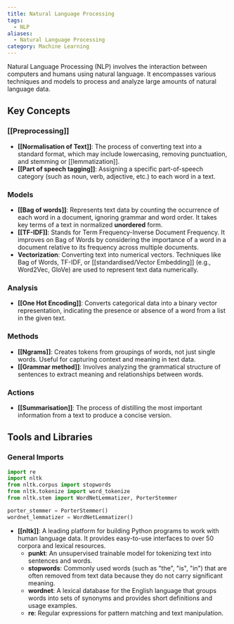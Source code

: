 ```yaml
---
title: Natural Language Processing
tags:
  - NLP
aliases:
  - Natural Language Processing
category: Machine Learning
---
```

Natural Language Processing (NLP) involves the interaction between computers and humans using natural language. It encompasses various techniques and models to process and analyze large amounts of natural language data.

## Key Concepts

### [[Preprocessing]]
- **[[Normalisation of Text]]**: The process of converting text into a standard format, which may include lowercasing, removing punctuation, and stemming or [[lemmatization]].
- **[[Part of speech tagging]]**: Assigning a specific part-of-speech category (such as noun, verb, adjective, etc.) to each word in a text.

### Models
- **[[Bag of words]]**: Represents text data by counting the occurrence of each word in a document, ignoring grammar and word order. It takes key terms of a text in normalized **unordered** form.
- **[[TF-IDF]]**: Stands for Term Frequency-Inverse Document Frequency. It improves on Bag of Words by considering the importance of a word in a document relative to its frequency across multiple documents.
- **Vectorization**: Converting text into numerical vectors. Techniques like Bag of Words, TF-IDF, or [[standardised/Vector Embedding]] (e.g., Word2Vec, GloVe) are used to represent text data numerically.

### Analysis
- **[[One Hot Encoding]]**: Converts categorical data into a binary vector representation, indicating the presence or absence of a word from a list in the given text.

### Methods
- **[[Ngrams]]**: Creates tokens from groupings of words, not just single words. Useful for capturing context and meaning in text data.
- **[[Grammar method]]**: Involves analyzing the grammatical structure of sentences to extract meaning and relationships between words.

### Actions
- **[[Summarisation]]**: The process of distilling the most important information from a text to produce a concise version.

## Tools and Libraries

### General Imports

```python
import re
import nltk
from nltk.corpus import stopwords
from nltk.tokenize import word_tokenize
from nltk.stem import WordNetLemmatizer, PorterStemmer

porter_stemmer = PorterStemmer()
wordnet_lemmatizer = WordNetLemmatizer()
```

- **[[nltk]]**: A leading platform for building Python programs to work with human language data. It provides easy-to-use interfaces to over 50 corpora and lexical resources.
  - **punkt**: An unsupervised trainable model for tokenizing text into sentences and words.
  - **stopwords**: Commonly used words (such as "the", "is", "in") that are often removed from text data because they do not carry significant meaning.
  - **wordnet**: A lexical database for the English language that groups words into sets of synonyms and provides short definitions and usage examples.
  - **re**: Regular expressions for pattern matching and text manipulation.

